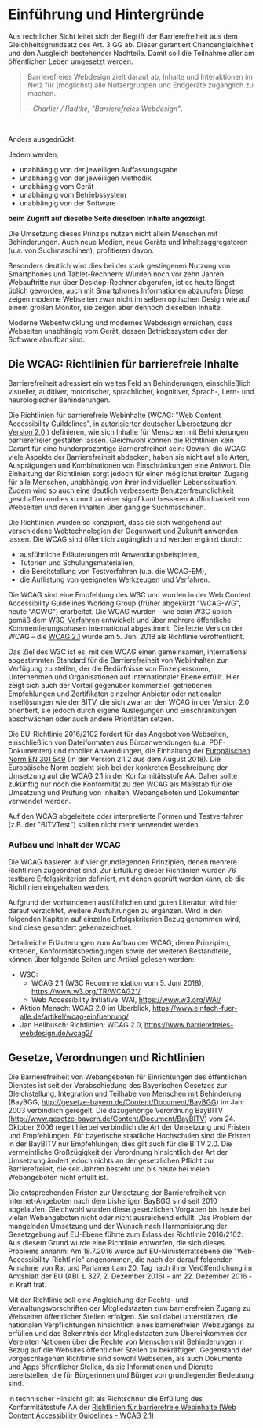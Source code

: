 # Einführung und Hintergründe

Aus rechtlicher Sicht leitet sich der Begriff der Barrierefreiheit aus dem Gleichheitsgrundsatz des Art. 3 GG ab. Dieser garantiert Chancengleichheit und den Ausgleich bestehender Nachteile. Damit soll die Teilnahme aller am öffentlichen Leben umgesetzt werden.

> Barrierefreies Webdesign zielt darauf ab, Inhalte und Interaktionen im Netz für (möglichst) alle  Nutzergruppen und Endgeräte zugänglich zu machen. 
>
> <cite> - Charlier / Radtke, "Barrierefreies Webdesign"</cite>.

&nbsp; 

Anders ausgedrückt:

Jedem werden,

-   unabhängig von der jeweiligen Auffassungsgabe
-   unabhängig von der jeweiligen Methodik
-   unabhängig vom Gerät
-   unabhängig vom Betriebssystem
-   unabhängig von der Software

**beim Zugriff auf dieselbe Seite dieselben Inhalte angezeigt**.

Die Umsetzung dieses Prinzips nutzen nicht allein Menschen mit Behinderungen. Auch neue Medien, neue Geräte und Inhaltsaggregatoren (u.a. von Suchmaschinen), profitieren davon.

Besonders deutlich wird dies bei der stark gestiegenen Nutzung von Smartphones und Tablet-Rechnern: Wurden noch vor zehn Jahren Webauftritte nur über Desktop-Rechner abgerufen, ist es heute längst üblich geworden, auch mit Smartphones Informationen abzurufen. Diese zeigen moderne Webseiten zwar nicht im selben optischen Design wie auf einem großen Monitor, sie zeigen aber dennoch dieselben Inhalte.

Moderne Webentwicklung und modernes Webdesign erreichen, dass Webseiten unabhängig vom Gerät, dessen Betriebssystem oder der Software abrufbar sind.

Die WCAG: Richtlinien für barrierefreie Inhalte
----------------------------------------------

Barrierefreiheit adressiert ein weites Feld an Behinderungen, einschließlich visueller, auditiver, motorischer, sprachlicher, kognitiver, Sprach-, Lern- und neurologischer Behinderungen. 

Die Richtlinien für barrierefreie Webinhalte (WCAG: "Web Content Accessibility Guildelines", in [autorisierter deutscher Übersetzung der Version 2.0](https://www.w3.org/Translations/WCAG20-de/) ) definieren, wie sich Inhalte für Menschen mit Behinderungen barrierefreier gestalten lassen. Gleichwohl können die Richtlinien kein Garant für eine hunderprozentige Barrierefreiheit sein: Obwohl die WCAG viele Aspekte der Barrierefreiheit abdecken, haben sie nicht auf alle Arten, Ausprägungen und Kombinationen von Einschränkungen eine Antwort.
Die Einhaltung der Richtlinien sorgt jedoch für einen möglichst breiten Zugang für alle Menschen, unabhängig von ihrer individuellen Lebenssituation. Zudem wird so auch eine deutlich verbesserte Benutzerfreundlichkeit geschaffen und es kommt zu einer signifikant besseren Auffindbarkeit von Webseiten und deren Inhalten über gängige Suchmaschinen. 

Die Richtlinien wurden so konzipiert, dass sie sich weitgehend auf verschiedene Webtechnologien der Gegenwart und Zukunft anwenden lassen. Die WCAG sind öffentlich zugänglich und werden ergänzt durch:

-   ausführliche Erläuterungen mit Anwendungsbeispielen,
-   Tutorien und Schulungsmaterialien,
-   die Bereitstellung von Testverfahren (u.a. die WCAG-EM),
-   die Auflistung von geeigneten Werkzeugen und Verfahren.

Die WCAG sind eine Empfehlung des W3C und wurden in der Web Content Accessibility Guidelines Working Group (früher abgekürzt "WCAG-WG", heute "ACWG") erarbeitet. 
Die WCAG wurden – wie beim W3C üblich – gemäß dem [W3C-Verfahren](https://www.w3.org/WAI/standards-guidelines/w3c-process/) entwickelt und über mehrere öffentliche Kommentierungsphasen international abgestimmt. Die letzte Version der WCAG – die [WCAG 2.1](https://www.w3.org/TR/WCAG21/) wurde am 5. Juni 2018 als Richtlinie veröffentlicht. 

Das Ziel des W3C ist es, mit den WCAG einen gemeinsamen, international abgestimmten Standard für die Barrierefreiheit von Webinhalten zur Verfügung zu stellen, der die Bedürfnisse von Einzelpersonen, Unternehmen und Organisationen auf internationaler Ebene erfüllt. 
Hier zeigt sich auch der Vorteil gegenüber kommerziell getriebenen Empfehlungen und Zertifikaten einzelner Anbieter oder nationalen Insellösungen wie der BITV, die sich zwar an den WCAG in der Version 2.0 orientiert, sie jedoch durch eigene Auslegungen und Einschränkungen abschwächen oder auch andere Prioritäten setzen.

Die EU-Richtlinie 2016/2102 fordert für das Angebot von Webseiten, einschließlich von Dateiformaten aus Büroanwendungen (u.a. PDF-Dokumenten) und mobiler Anwendungen, die Einhaltung der [Europäischen Norm EN 301 549](https://www.etsi.org/deliver/etsi_en/301500_301599/301549/02.01.02_60/en_301549v020102p.pdf) (In der Version 2.1.2 aus dem August 2018).  Die Europäische Norm bezieht sich bei der konkreten Beschreibung der Umsetzung auf die WCAG 2.1 in der Konformitätsstufe AA.
Daher sollte zukünftig nur noch die Konformität zu den WCAG als Maßstab für die Umsetzung und Prüfung von Inhalten, Webangeboten und Dokumenten verwendet werden. 

Auf den WCAG abgeleitete oder interpretierte Formen und Testverfahren (z.B. der "BITVTest") sollten nicht  mehr verwendet werden.


### Aufbau und Inhalt der WCAG

Die WCAG basieren auf vier grundlegenden Prinzipien, denen mehrere Richtlinien zugeordnet sind. Zur Erfüllung dieser Richtlinien wurden 76 testbare Erfolgskriterien definiert, mit denen geprüft werden kann, ob die Richtlinien eingehalten werden.

Aufgrund der vorhandenen ausführlichen und guten Literatur, wird hier darauf verzichtet, weitere Ausführungen zu ergänzen. Wird in den folgenden Kapiteln auf einzelne Erfolgskriterien Bezug genommen wird, sind diese gesondert gekennzeichnet.

Detailreiche Erläuterungen zum Aufbau der WCAG, deren Prinzipien, Kriterien, Konformitätsbedingungen sowie der weiteren Bestandteile, können über folgende Seiten und Artikel gelesen werden:

- W3C:
    - WCAG 2.1 (W3C Recommendation vom 5. Juni 2018),  <https://www.w3.org/TR/WCAG21/>
    - Web Accessibility Initiative, WAI, <https://www.w3.org/WAI/>
- Aktion Mensch: WCAG 2.0 im Überblick, <https://www.einfach-fuer-alle.de/artikel/wcag-einfuehrung/>
- Jan Hellbusch: Richtlinien: WCAG 2.0, <https://www.barrierefreies-webdesign.de/wcag2/>


Gesetze, Verordnungen und Richtlinien
-------------------------------------

Die Barrierefreiheit von Webangeboten für Einrichtungen des öffentlichen Dienstes ist seit der Verabschiedung des Bayerischen Gesetzes zur Gleichstellung, Integration und Teilhabe von Menschen mit Behinderung
(BayBGG, <http://gesetze-bayern.de/Content/Document/BayBGG>) im Jahr 2003 verbindlich geregelt. Die dazugehörige Verordnung BayBITV (<http://www.gesetze-bayern.de/Content/Document/BayBITV>) vom 24. Oktober 2006 regelt hierbei verbindlich die Art der Umsetzung und Fristen und Empfehlungen.
Für bayerische staatliche Hochschulen sind die Fristen in der BayBITV nur Empfehlungen; dies gilt auch für die BITV 2.0. Die vermeintliche Großzügigkeit der Verordnung hinsichtlich der Art der Umsetzung ändert jedoch nichts an der gesetzlichen Pflicht zur Barrierefreieit, die seit Jahren besteht und bis heute bei vielen Webangeboten nicht erfüllt ist.

Die entsprechenden Fristen zur Umsetzung der Barrierefreiheit von Internet-Angeboten nach dem bisherigen BayBGG sind seit 2010 abgelaufen. Gleichwohl wurden diese gesetzlichen Vorgaben bis heute bei vielen Webangeboten nicht oder nicht ausreichend erfüllt.
Das Problem der mangelnden Umsetzung und der Wunsch nach Harmonisierung der Gesetzgebung auf EU-Ebene führte zum Erlass der Richtlinie 2016/2102. Aus diesem Grund wurde eine Richtlinie entworfen, die sich dieses Problems annahm: 
Am 18.7.2016 wurde auf EU-Ministerratsebene die "Web-Accessibility-Richtlinie" angenommen, die nach der darauf folgenden Annahme von Rat und Parlament am 20. Tag nach ihrer Veröffentlichung im Amtsblatt der EU (ABl. L 327, 2. Dezember 2016) - am 22. Dezember 2016 - in Kraft trat.

Mit der Richtlinie soll eine Angleichung der Rechts- und Verwaltungsvorschriften der Mitgliedstaaten zum barrierefreien Zugang zu Webseiten öffentlicher Stellen erfolgen. Sie soll dabei unterstützen, die nationalen Verpflichtungen hinsichtlich eines barrierefreien Webzugangs zu erfüllen und das Bekenntnis der Mitgliedstaaten zum Übereinkommen der Vereinten Nationen über die Rechte von Menschen mit Behinderungen in Bezug auf die Websites öffentlicher Stellen zu bekräftigen. Gegenstand der vorgeschlagenen Richtlinie sind sowohl Webseiten, als auch Dokumente und Apps öffentlicher Stellen, da sie Informationen und Dienste bereitstellen, die für Bürgerinnen und Bürger von grundlegender Bedeutung sind.

In technischer Hinsicht gilt als Richtschnur die Erfüllung des Konformitätsstufe AA der [Richtlinien für barrierefreie Webinhalte (Web Content Accessibility Guidelines - WCAG 2.1)](https://www.w3.org/TR/WCAG21/).

